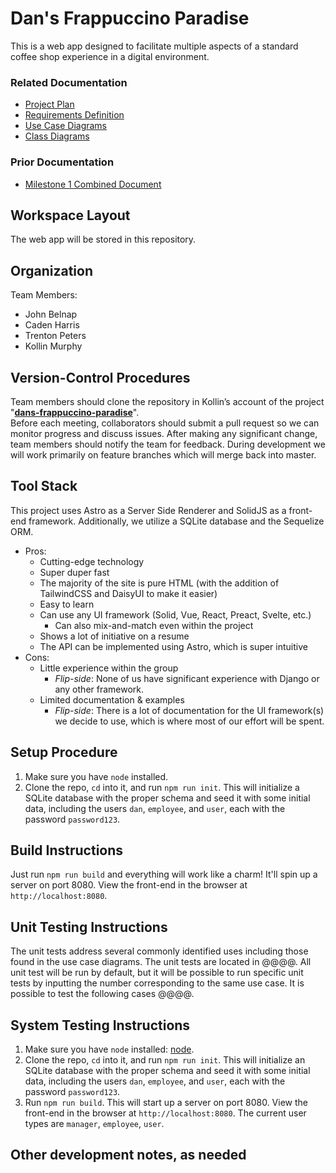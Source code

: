 
# Dan's Frappuccino Paradise

This is a web app designed to facilitate multiple aspects of a standard coffee shop experience in a digital environment.

### Related Documentation

- [Project Plan](docs/projectPlan.md)
- [Requirements Definition](docs/requirements.md)
- [Use Case Diagrams](docs/useCases.md)
- [Class Diagrams](docs/classDiagram.md)


### Prior Documentation

- [Milestone 1 Combined Document](docs/milestone1.pdf)


## Workspace Layout

The web app will be stored in this repository.

## Organization

Team Members:

- John Belnap
- Caden Harris
- Trenton Peters
- Kollin Murphy

## Version-Control Procedures

Team members should clone the repository in Kollin’s account of the project "**[dans-frappuccino-paradise](https://github.com/kollinmurphy/dans-frappuccino-paradise)**".  
Before each meeting, collaborators should submit a pull request so we can monitor progress and discuss issues.
After making any significant change, team members should notify the team for feedback.
During development we will work primarily on feature branches which will merge back into master.

## Tool Stack

This project uses Astro as a Server Side Renderer and SolidJS as a front-end framework. Additionally, we utilize a SQLite database and the Sequelize ORM.

- Pros:
  - Cutting\-edge technology
  - Super duper fast
  - The majority of the site is pure HTML \(with the addition of TailwindCSS and DaisyUI to make it easier\)
  - Easy to learn
  - Can use any UI framework \(Solid, Vue, React, Preact, Svelte, etc\.\)
    - Can also mix\-and\-match even within the project
  - Shows a lot of initiative on a resume
  - The API can be implemented using Astro, which is super intuitive
- Cons:
  - Little experience within the group
    - *Flip-side*: None of us have significant experience with Django or any other framework.
  - Limited documentation & examples
    - *Flip-side*: There is a lot of documentation for the UI framework(s) we decide to use, which is where most of our effort will be spent.

## Setup Procedure

1. Make sure you have `node` installed.
2. Clone the repo, `cd` into it, and run `npm run init`. This will initialize a SQLite database with the proper schema and seed it with some initial data, including the users `dan`, `employee`, and `user`, each with the password `password123`.

## Build Instructions

Just run `npm run build` and everything will work like a charm! It'll spin up a server on port 8080. View the front-end in the browser at `http://localhost:8080`.

## Unit Testing Instructions

The unit tests address several commonly identified uses including those found in the use case diagrams. The unit tests are located in @@@@. All unit test will be run by default, but it will be possible to run specific unit tests by inputting the number corresponding to the same use case. It is possible to test the following cases @@@@.

## System Testing Instructions

1.  Make sure you have `node` installed: [node](https://nodejs.org/en/).
2.  Clone the repo, `cd` into it, and run `npm run init`. This will initialize an SQLite database with the proper schema and seed it with some initial data, including the users `dan`, `employee`, and `user`, each with the password `password123`.
3. Run `npm run build`. This will start up a server on port 8080. View the front-end in the browser at `http://localhost:8080`. The current user types are `manager`, `employee`, `user`.


## Other development notes, as needed
